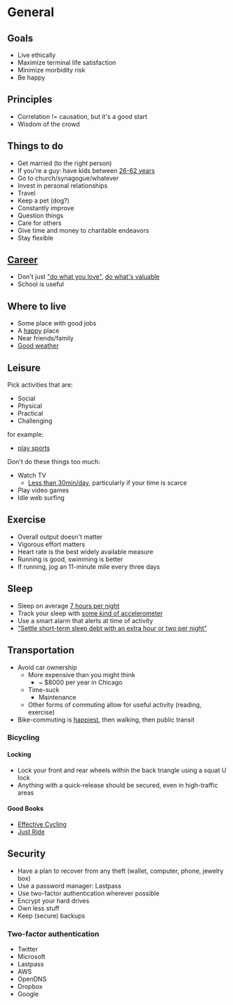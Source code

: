 # General

## Goals

*   Live ethically
*   Maximize terminal life satisfaction
*   Minimize morbidity risk
*   Be happy

## Principles

*   Correlation != causation, but it's a good start
*   Wisdom of the crowd

## Things to do

*   Get married (to the right person)
*   If you're a guy: have kids between [26-62 years](http://www.psychologytoday.com/files/attachments/496/nelson-et-al-2012.pdf)
*   Go to church/synagogue/whatever
*   Invest in personal relationships
*   Travel
*   Keep a pet (dog?)
*   Constantly improve
*   Question things
*   Care for others
*   Give time and money to charitable endeavors
*   Stay flexible

## [Career](80000hours.org)

*   Don't just ["do what you love"](http://80000hours.org/blog/183-the-worst-ethical-careers-advice-in-the-world),
    [do what's valuable](http://80000hours.org/blog/187-the-best-career-advice-you-ll-never-hear-in-a-graduation-speech)
*   School is useful

## Where to live

*   Some place with good jobs
*   A [happy](http://info.healthways.com/2012wellbeingindex) place
*   Near friends/family
*   [Good weather](http://www.currentresults.com/Weather/cities-with-the-best-weather.php)

## Leisure

Pick activities that are:

*   Social
*   Physical
*   Practical
*   Challenging

for example:

*   [play sports](http://journals.humankinetics.com/jsep-back-issues/jsepvolume6issue4december/alongitudinalinvestigationofsportparticipationandlifesatisfaction)

Don't do these things too much:

*   Watch TV
    *   [Less than 30min/day](http://www.bsfrey.ch/articles/459_07.pdf),
        particularly if your time is scarce
*   Play video games
*   Idle web surfing

## Exercise

*   Overall output doesn't matter
*   Vigorous effort matters
*   Heart rate is the best widely available measure
*   Running is good, swimming is better
*   If running, jog an 11-minute mile every three days

## Sleep

*   Sleep on average [7 hours per night](http://www.time.com/time/health/article/0,8599,1812420,00.html)
*   Track your sleep with [some kind of accelerometer](http://lifehacker.com/5993005/five-best-sleep-tracking-gadgets-or-apps)
*   Use a smart alarm that alerts at time of activity
*   ["Settle short-term sleep debt with an extra hour or two per night"](http://www.helpguide.org/life/sleeping.htm)

## Transportation

*   Avoid car ownership
    *   More expensive than you might think
        *   ~ $8000 per year in Chicago
    *   Time-suck
        *   Maintenance
	*   Other forms of commuting allow for useful activity (reading, exercise)
*   Bike-commuting is
    [happiest](http://bikeportland.org/2013/01/30/bike-commuters-are-happiest-and-other-psu-research-tidbits-82448),
    then walking, then public transit

### Bicycling

#### Locking

*   Lock your front and rear wheels within the back triangle using a squat U lock
*   Anything with a quick-release should be secured, even in high-traffic areas

#### Good Books

*   [Effective Cycling](http://www.amazon.com/Effective-Cycling-John-Forester/dp/0262516942/)
*   [Just Ride](http://www.amazon.com/Just-Ride-Radically-Practical-Riding/dp/0761155589/)

## Security

*   Have a plan to recover from any theft (wallet, computer, phone, jewelry box)
*   Use a password manager: Lastpass
*   Use two-factor authentication wherever possible
*   Encrypt your hard drives
*   Own less stuff
*   Keep (secure) backups

### Two-factor authentication

*   Twitter
*   Microsoft
*   Lastpass
*   AWS
*   OpenDNS
*   Dropbox
*   Google

